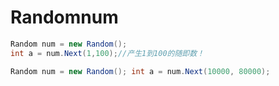 # Randomnum

```C#
Random num = new Random();
int a = num.Next(1,100);//产生1到100的随即数！

Random num = new Random(); int a = num.Next(10000, 80000);
```
